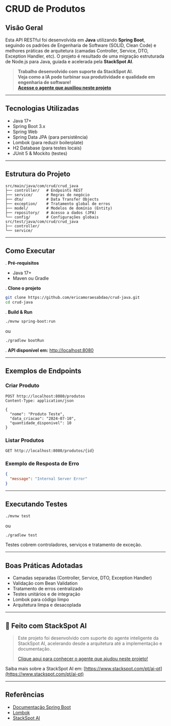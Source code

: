 # CRUD de Produtos

## Visão Geral
Esta API RESTful foi desenvolvida em **Java** utilizando **Spring Boot**, seguindo os padrões de Engenharia de Software (SOLID, Clean Code) e melhores práticas de arquitetura (camadas Controller, Service, DTO, Exception Handler, etc). O projeto é resultado de uma migração estruturada de Node.js para Java, guiada e acelerada pela **StackSpot AI**.

> **Trabalho desenvolvido com suporte da StackSpot AI.  
> Veja como a IA pode turbinar sua produtividade e qualidade em engenharia de software!  
> [Acesse o agente que auxiliou neste projeto](https://ai.stackspot.com/agents/01JZ8S5T6NZRA7SAVC38FCKKAW?tabIndex=0)**

---

## Tecnologias Utilizadas
- Java 17+
- Spring Boot 3.x
- Spring Web
- Spring Data JPA (para persistência)
- Lombok (para reduzir boilerplate)
- H2 Database (para testes locais)
- JUnit 5 & Mockito (testes)

---

## Estrutura do Projeto

```text
src/main/java/com/crud/crud_java
├── controller/   # Endpoints REST
├── service/      # Regras de negócio
├── dto/          # Data Transfer Objects
├── exception/    # Tratamento global de erros
├── model/        # Modelos de domínio (Entity)
├── repository/   # Acesso a dados (JPA)
└── config/       # Configurações globais
src/test/java/com/crud/crud_java
├── controller/
└── service/
```

---

## Como Executar

. **Pré-requisitos**
- Java 17+
- Maven ou Gradle

. **Clone o projeto**
   ```bash
   git clone https://github.com/ericamoraesabdao/crud-java.git
   cd crud-java
   ```

. **Build & Run**
   ```bash
   ./mvnw spring-boot:run
   ```
ou
   ```bash
   ./gradlew bootRun
   ```

. **API disponível em:** [http://localhost:8080](http://localhost:8080)

---

## Exemplos de Endpoints

### Criar Produto
```http
POST http://localhost:8080/produtos
Content-Type: application/json

{
  "nome": "Produto Teste",
  "data_criacao": "2024-07-10",
  "quantidade_disponivel": 10
}
```

### Listar Produtos
```http
GET http://localhost:8080/produtos/{id}
```

### Exemplo de Resposta de Erro
```json
{
  "message": "Internal Server Error"
}
```

---

## Executando Testes

```bash
./mvnw test
```

ou
```bash
./gradlew test
```

Testes cobrem controladores, serviços e tratamento de exceção.

---

## Boas Práticas Adotadas
- Camadas separadas (Controller, Service, DTO, Exception Handler)
- Validação com Bean Validation
- Tratamento de erros centralizado
- Testes unitários e de integração
- Lombok para código limpo
- Arquitetura limpa e desacoplada

---

## 🎯 Feito com StackSpot AI

> Este projeto foi desenvolvido com suporte do agente inteligente da StackSpot AI, acelerando desde a arquitetura até a implementação e documentação.
>
> [Clique aqui para conhecer o agente que ajudou neste projeto!](https://ai.stackspot.com/agents/01JZ8S5T6NZRA7SAVC38FCKKAW?tabIndex=0)

Saiba mais sobre a StackSpot AI em: [https://www.stackspot.com/pt/ai-pt](https://www.stackspot.com/pt/ai-pt)

---

## Referências

- [Documentação Spring Boot](https://spring.io/projects/spring-boot)
- [Lombok](https://projectlombok.org/)
- [StackSpot AI](https://www.stackspot.com/pt/ai-pt)
